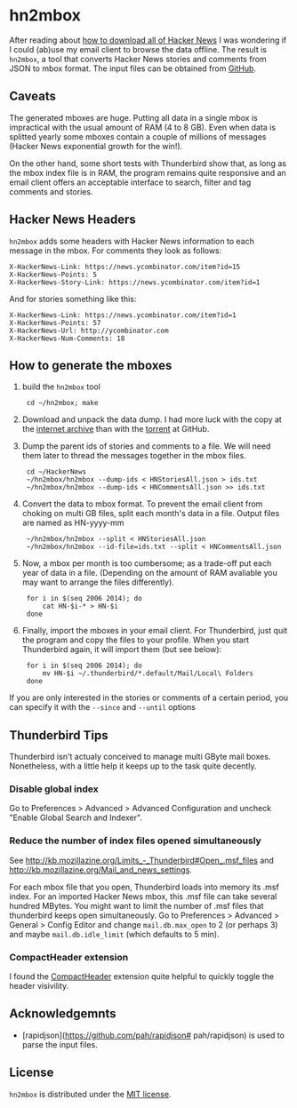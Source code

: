 # hn2mbox

After reading about
[how to download all of Hacker News](https://news.ycombinator.com/item?id=7835605)
I was wondering if I could (ab)use my email client to browse the data offline.
The result is `hn2mbox`, a tool that converts Hacker News stories and comments
from JSON to mbox format. The input files can be obtained from
[GitHub](https://github.com/sytelus/HackerNewsData).

## Caveats

The generated mboxes are huge. Putting all data in a single mbox is impractical
with the usual amount of RAM (4 to 8 GB). Even when data is splitted yearly some
mboxes contain a couple of millions of messages (Hacker News exponential growth
for the win!).

On the other hand, some short tests with Thunderbird show that, as long as the
mbox index file is in RAM, the program remains quite responsive and an email
client offers an acceptable interface to search, filter and tag comments and
stories.

## Hacker News Headers

`hn2mbox` adds some headers with Hacker News information to each message in
the mbox. For comments they look as follows:

    X-HackerNews-Link: https://news.ycombinator.com/item?id=15
    X-HackerNews-Points: 5
    X-HackerNews-Story-Link: https://news.ycombinator.com/item?id=1

And for stories something like this:

    X-HackerNews-Link: https://news.ycombinator.com/item?id=1
    X-HackerNews-Points: 57
    X-HackerNews-Url: http://ycombinator.com
    X-HackerNews-Num-Comments: 18

## How to generate the mboxes

1. build the `hn2mbox` tool

        cd ~/hn2mbox; make

1. Download and unpack the data dump. I had more luck with the copy at the
   [internet archive](https://archive.org/details/HackerNewsStoriesAndCommentsDump)
   than with the [torrent](https://github.com/sytelus/HackerNewsData) at GitHub.

1. Dump the parent ids of stories and comments to a file. We will need them later
   to thread the messages together in the mbox files.

        cd ~/HackerNews
        ~/hn2mbox/hn2mbox --dump-ids < HNStoriesAll.json > ids.txt
        ~/hn2mbox/hn2mbox --dump-ids < HNCommentsAll.json >> ids.txt

1. Convert the data to mbox format. To prevent the email client from choking on
   multi GB files, split each month's data in a file. Output files are named as
   HN-yyyy-mm

        ~/hn2mbox/hn2mbox --split < HNStoriesAll.json
        ~/hn2mbox/hn2mbox --id-file=ids.txt --split < HNCommentsAll.json

1. Now, a mbox per month is too cumbersome; as a trade-off put each year of data
   in a file. (Depending on the amount of RAM avaliable you may want to arrange
   the files differently).

        for i in $(seq 2006 2014); do
            cat HN-$i-* > HN-$i
        done

1. Finally, import the mboxes in your email client. For Thunderbird, just quit
   the program and copy the files to your profile. When you start Thunderbird
   again, it will import them (but see below):

        for i in $(seq 2006 2014); do
            mv HN-$i ~/.thunderbird/*.default/Mail/Local\ Folders
        done

If you are only interested in the stories or comments of a certain period,
you can specify it with the `--since` and `--until` options

## Thunderbird Tips

Thunderbird isn't actualy conceived to manage multi GByte mail boxes.
Nonetheless, with a little help it keeps up to the task quite decently.

### Disable global index

Go to
Preferences > Advanced > Advanced Configuration and uncheck
"Enable Global Search and Indexer".

### Reduce the number of index files opened simultaneously

See <http://kb.mozillazine.org/Limits_-_Thunderbird#Open_.msf_files>
and <http://kb.mozillazine.org/Mail_and_news_settings>.

For each mbox file that you open, Thunderbird loads into memory its .msf index.
For an imported Hacker News mbox, this .msf file can take several hundred
MBytes. You might want to limit the number of .msf files that thunderbird keeps
open simultaneously. Go to Preferences > Advanced > General > Config Editor and
change `mail.db.max_open` to 2 (or perhaps 3) and maybe `mail.db.idle_limit`
(which defaults to 5 min).

### CompactHeader extension

I found the
[CompactHeader](https://addons.mozilla.org/de/thunderbird/addon/compactheader/)
extension quite helpful to quickly toggle the header visivility.

## Acknowledgemnts

* [rapidjson](https://github.com/pah/rapidjson# pah/rapidjson) is used to parse
the input files.

## License

`hn2mbox` is distributed under the
[MIT license](http://opensource.org/licenses/MIT).
